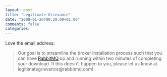 ```yaml
---
layout: post
title: "Legitimate Grievance"
date: "2009-01-26T09:29:00+01:00"
comments: false
categories: 
---
```


<p>Love the email address:</p>

<blockquote>
<p>Our goal is to streamline the broker installation process such that you can have <a href="http://www.rabbitmq.com/download.html">RabbitMQ</a> up and running within two minutes of completing your download. If this doesn't happen to you, please let us know at legitimategrievance@rabbitmq.com!</p>
</blockquote>


